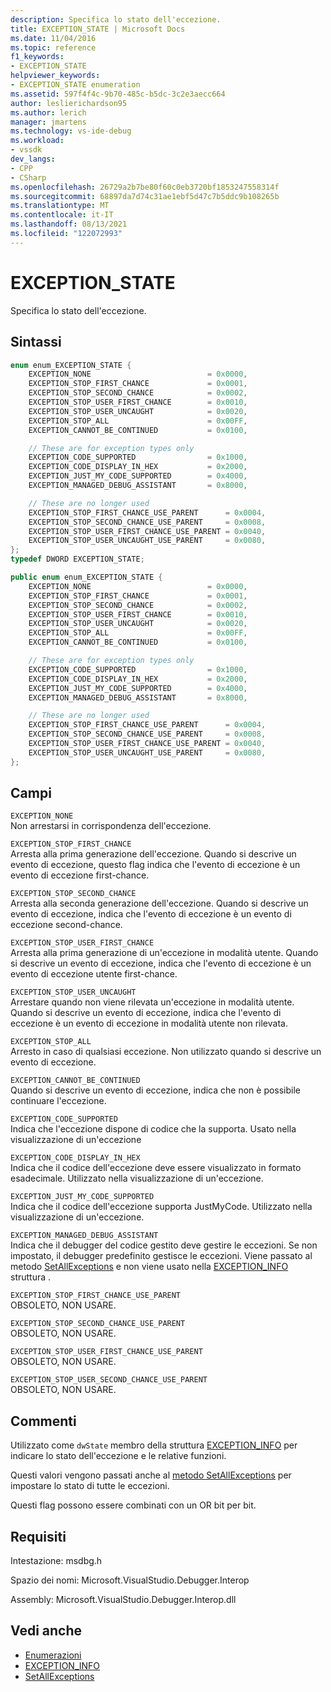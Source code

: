 ```yaml
---
description: Specifica lo stato dell'eccezione.
title: EXCEPTION_STATE | Microsoft Docs
ms.date: 11/04/2016
ms.topic: reference
f1_keywords:
- EXCEPTION_STATE
helpviewer_keywords:
- EXCEPTION_STATE enumeration
ms.assetid: 597f4f4c-9b70-485c-b5dc-3c2e3aecc664
author: leslierichardson95
ms.author: lerich
manager: jmartens
ms.technology: vs-ide-debug
ms.workload:
- vssdk
dev_langs:
- CPP
- CSharp
ms.openlocfilehash: 26729a2b7be80f60c0eb3720bf1853247558314f
ms.sourcegitcommit: 68897da7d74c31ae1ebf5d47c7b5ddc9b108265b
ms.translationtype: MT
ms.contentlocale: it-IT
ms.lasthandoff: 08/13/2021
ms.locfileid: "122072993"
---
```

# <a name="exception_state"></a>EXCEPTION_STATE
Specifica lo stato dell'eccezione.

## <a name="syntax"></a>Sintassi

```cpp
enum enum_EXCEPTION_STATE {
    EXCEPTION_NONE                          = 0x0000,
    EXCEPTION_STOP_FIRST_CHANCE             = 0x0001,
    EXCEPTION_STOP_SECOND_CHANCE            = 0x0002,
    EXCEPTION_STOP_USER_FIRST_CHANCE        = 0x0010,
    EXCEPTION_STOP_USER_UNCAUGHT            = 0x0020,
    EXCEPTION_STOP_ALL                      = 0x00FF,
    EXCEPTION_CANNOT_BE_CONTINUED           = 0x0100,

    // These are for exception types only
    EXCEPTION_CODE_SUPPORTED                = 0x1000,
    EXCEPTION_CODE_DISPLAY_IN_HEX           = 0x2000,
    EXCEPTION_JUST_MY_CODE_SUPPORTED        = 0x4000,
    EXCEPTION_MANAGED_DEBUG_ASSISTANT       = 0x8000,

    // These are no longer used
    EXCEPTION_STOP_FIRST_CHANCE_USE_PARENT      = 0x0004,
    EXCEPTION_STOP_SECOND_CHANCE_USE_PARENT     = 0x0008,
    EXCEPTION_STOP_USER_FIRST_CHANCE_USE_PARENT = 0x0040,
    EXCEPTION_STOP_USER_UNCAUGHT_USE_PARENT     = 0x0080,
};
typedef DWORD EXCEPTION_STATE;
```

```csharp
public enum enum_EXCEPTION_STATE {
    EXCEPTION_NONE                          = 0x0000,
    EXCEPTION_STOP_FIRST_CHANCE             = 0x0001,
    EXCEPTION_STOP_SECOND_CHANCE            = 0x0002,
    EXCEPTION_STOP_USER_FIRST_CHANCE        = 0x0010,
    EXCEPTION_STOP_USER_UNCAUGHT            = 0x0020,
    EXCEPTION_STOP_ALL                      = 0x00FF,
    EXCEPTION_CANNOT_BE_CONTINUED           = 0x0100,

    // These are for exception types only
    EXCEPTION_CODE_SUPPORTED                = 0x1000,
    EXCEPTION_CODE_DISPLAY_IN_HEX           = 0x2000,
    EXCEPTION_JUST_MY_CODE_SUPPORTED        = 0x4000,
    EXCEPTION_MANAGED_DEBUG_ASSISTANT       = 0x8000,

    // These are no longer used
    EXCEPTION_STOP_FIRST_CHANCE_USE_PARENT      = 0x0004,
    EXCEPTION_STOP_SECOND_CHANCE_USE_PARENT     = 0x0008,
    EXCEPTION_STOP_USER_FIRST_CHANCE_USE_PARENT = 0x0040,
    EXCEPTION_STOP_USER_UNCAUGHT_USE_PARENT     = 0x0080,
};
```

## <a name="fields"></a>Campi
`EXCEPTION_NONE`\
Non arrestarsi in corrispondenza dell'eccezione.

`EXCEPTION_STOP_FIRST_CHANCE`\
Arresta alla prima generazione dell'eccezione. Quando si descrive un evento di eccezione, questo flag indica che l'evento di eccezione è un evento di eccezione first-chance.

`EXCEPTION_STOP_SECOND_CHANCE`\
Arresta alla seconda generazione dell'eccezione. Quando si descrive un evento di eccezione, indica che l'evento di eccezione è un evento di eccezione second-chance.

`EXCEPTION_STOP_USER_FIRST_CHANCE`\
Arresta alla prima generazione di un'eccezione in modalità utente. Quando si descrive un evento di eccezione, indica che l'evento di eccezione è un evento di eccezione utente first-chance.

`EXCEPTION_STOP_USER_UNCAUGHT`\
Arrestare quando non viene rilevata un'eccezione in modalità utente. Quando si descrive un evento di eccezione, indica che l'evento di eccezione è un evento di eccezione in modalità utente non rilevata.

`EXCEPTION_STOP_ALL`\
Arresto in caso di qualsiasi eccezione. Non utilizzato quando si descrive un evento di eccezione.

`EXCEPTION_CANNOT_BE_CONTINUED`\
Quando si descrive un evento di eccezione, indica che non è possibile continuare l'eccezione.

`EXCEPTION_CODE_SUPPORTED`\
Indica che l'eccezione dispone di codice che la supporta. Usato nella visualizzazione di un'eccezione

`EXCEPTION_CODE_DISPLAY_IN_HEX`\
Indica che il codice dell'eccezione deve essere visualizzato in formato esadecimale. Utilizzato nella visualizzazione di un'eccezione.

`EXCEPTION_JUST_MY_CODE_SUPPORTED`\
Indica che il codice dell'eccezione supporta JustMyCode. Utilizzato nella visualizzazione di un'eccezione.

`EXCEPTION_MANAGED_DEBUG_ASSISTANT`\
Indica che il debugger del codice gestito deve gestire le eccezioni. Se non impostato, il debugger predefinito gestisce le eccezioni. Viene passato al metodo [SetAllExceptions](../../../extensibility/debugger/reference/idebugengine3-setallexceptions.md) e non viene usato nella [EXCEPTION_INFO](../../../extensibility/debugger/reference/exception-info.md) struttura .

`EXCEPTION_STOP_FIRST_CHANCE_USE_PARENT`\
OBSOLETO, NON USARE.

`EXCEPTION_STOP_SECOND_CHANCE_USE_PARENT`\
OBSOLETO, NON USARE.

`EXCEPTION_STOP_USER_FIRST_CHANCE_USE_PARENT`\
OBSOLETO, NON USARE.

`EXCEPTION_STOP_USER_SECOND_CHANCE_USE_PARENT`\
OBSOLETO, NON USARE.

## <a name="remarks"></a>Commenti
Utilizzato come `dwState` membro della struttura [EXCEPTION_INFO](../../../extensibility/debugger/reference/exception-info.md) per indicare lo stato dell'eccezione e le relative funzioni.

Questi valori vengono passati anche al [metodo SetAllExceptions](../../../extensibility/debugger/reference/idebugengine3-setallexceptions.md) per impostare lo stato di tutte le eccezioni.

Questi flag possono essere combinati con un OR bit per bit.

## <a name="requirements"></a>Requisiti
Intestazione: msdbg.h

Spazio dei nomi: Microsoft.VisualStudio.Debugger.Interop

Assembly: Microsoft.VisualStudio.Debugger.Interop.dll

## <a name="see-also"></a>Vedi anche
- [Enumerazioni](../../../extensibility/debugger/reference/enumerations-visual-studio-debugging.md)
- [EXCEPTION_INFO](../../../extensibility/debugger/reference/exception-info.md)
- [SetAllExceptions](../../../extensibility/debugger/reference/idebugengine3-setallexceptions.md)

